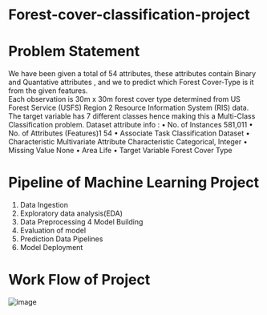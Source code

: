 # Forest-cover-classification-project

# Problem Statement
We have been given a total of 54 attributes, these attributes contain Binary and Quantative attributes , and we to predict which Forest Cover-Type is it from the given features.  
Each observation is 30m x 30m forest cover type determined from US Forest Service (USFS) Region 2 Resource Information System (RIS) data.
The target variable has 7 different classes hence making this a Multi-Class Classification problem.
Dataset attribute info :
•	No. of Instances 581,011
•	No. of Attributes (Features)1 54
•	Associate Task Classification Dataset 
•	Characteristic Multivariate Attribute Characteristic Categorical, Integer
•	Missing Value None
•	Area Life
•	Target Variable Forest Cover Type

# Pipeline of Machine Learning Project

1. Data Ingestion
2. Exploratory data analysis(EDA)
3. Data Preprocessing
4 Model Building
5. Evaluation of model
6. Prediction Data Pipelines
7. Model Deployment


# Work Flow of Project
![image](https://user-images.githubusercontent.com/92303116/140976683-41865fb6-4c3d-4cb2-8767-b8577c5e4ca5.png)

